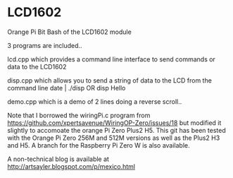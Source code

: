 # LCD1602
Orange Pi Bit Bash of the LCD1602 module

3 programs are included..

lcd.cpp which provides a command line interface to send commands or data to the LCD1602

disp.cpp which allows you to send a string of data to the LCD from the command line  date | ./disp  OR  disp Hello

demo.cpp which is a demo of 2 lines doing a reverse scroll..

Note that I borrowed the wiringPi.c program from https://github.com/xpertsavenue/WiringOP-Zero/issues/18 but modified it slightly to accomoate the orange Pi Zero Plus2 H5.  This git has been tested with the Orange Pi Zero 256M and 512M versions as well as the Plus2 H3 and H5. A branch for the Raspberry Pi Zero W is also available.

A non-technical blog is available at http://artsayler.blogspot.com/p/mexico.html
